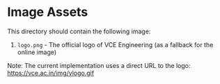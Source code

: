 # Image Assets

This directory should contain the following image:
1. `logo.png` - The official logo of VCE Engineering (as a fallback for the online image)

Note: The current implementation uses a direct URL to the logo: https://vce.ac.in/img/vlogo.gif
